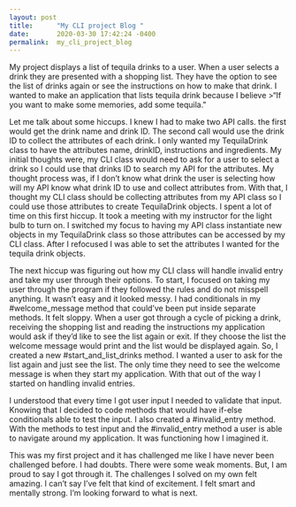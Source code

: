 ```yaml
---
layout: post
title:      "My CLI project Blog "
date:       2020-03-30 17:42:24 -0400
permalink:  my_cli_project_blog
---
```




My project displays a list of tequila drinks to a user. When a user selects a drink they are presented with a shopping list. They have the option to see the list of drinks again or see the instructions on how to make that drink. I wanted to make an application that lists tequila drink because I believe >“If you want to make some memories, add some tequila." 

Let me talk about some hiccups. I knew I had to make two API calls. the first would get  the drink name and drink ID. The second call would use the drink ID to collect the attributes of each drink. I only wanted my TequilaDrink class to have the attributes name, drinkID, instructions and ingredients. My initial thoughts were, my CLI class would need to ask for a user to select a drink so I could use that drinks ID to search my API for the attributes. My thought process was, if I don’t know what drink the user is selecting how will my API know what drink ID to use and collect attributes from. With that, I thought my CLI class should be collecting attributes from my API class so I could use those attributes to create TequilaDrink objects. I spent a lot of time on this first hiccup. It took a meeting with my instructor for the light bulb to turn on. I switched my focus to having my API class instantiate new objects in my TequilaDrink class so those attributes can be accessed by my CLI class. After I refocused I was able to set the attributes I wanted for the tequila drink objects.

The next hiccup was figuring out how my CLI class will handle invalid entry and take my user through their options. To start, I focused on taking my user through the program if they followed the rules and do not misspell anything. It wasn’t easy and it looked messy. I had conditionals in my #welcome_message method that could’ve been put inside separate methods. It felt sloppy. When a user got through a cycle of picking a drink, receiving the shopping list and reading the instructions my application would ask if they’d like to see the list again or exit. If they choose the list the welcome message would print and the list would be displayed again. So, I created a new #start_and_list_drinks method. I wanted a user to ask for the list again and just see the list. The only time they need to see the welcome message is when they start my application. With that out of the way I started on handling invalid entries. 

I understood that every time I got user input I needed to validate that input. Knowing that I decided to code methods that would have if-else conditionals able to test the input. I also created a #invalid_entry method. With the methods to test input and the #invalid_entry method a user is able to navigate around my application. It was functioning how I imagined it. 

This was my first project and it has challenged me like I have never been challenged before. I had doubts. There were some weak moments. But, I am proud to say I got through it. The challenges I solved on my own felt amazing. I can’t say I’ve felt that kind of excitement. I felt smart and mentally strong. I’m looking forward to what is next.

